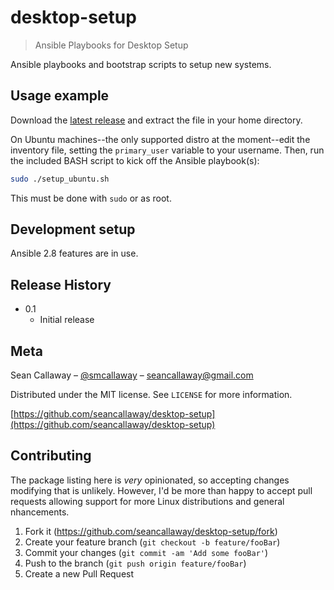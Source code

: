 # desktop-setup
> Ansible Playbooks for Desktop Setup

Ansible playbooks and bootstrap scripts to setup new systems.

## Usage example

Download the [latest release](https://github.com/seancallaway/desktop-setup/releases) and extract the file in your home directory.

On Ubuntu machines--the only supported distro at the moment--edit the inventory file, setting the
`primary_user` variable to your username. Then, run the included BASH script to kick off the Ansible
playbook(s):

```sh
sudo ./setup_ubuntu.sh
```

This must be done with `sudo` or as root.

## Development setup

Ansible 2.8 features are in use.

## Release History

* 0.1
    * Initial release

## Meta

Sean Callaway – [@smcallaway](https://twitter.com/smcallaway) – seancallaway@gmail.com

Distributed under the MIT license. See ``LICENSE`` for more information.

[https://github.com/seancallaway/desktop-setup](https://github.com/seancallaway/desktop-setup)

## Contributing

The package listing here is _very_ opinionated, so accepting changes modifying that is unlikely. However, I'd be
more than happy to accept pull requests allowing support for more Linux distributions and general nhancements.

1. Fork it (<https://github.com/seancallaway/desktop-setup/fork>)
2. Create your feature branch (`git checkout -b feature/fooBar`)
3. Commit your changes (`git commit -am 'Add some fooBar'`)
4. Push to the branch (`git push origin feature/fooBar`)
5. Create a new Pull Request

